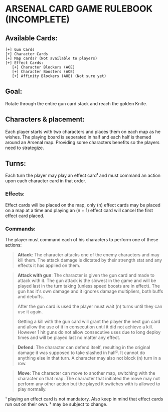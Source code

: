 # ARSENAL CARD GAME RULEBOOK (INCOMPLETE)

## Available Cards:
```
[+] Gun Cards
[+] Character Cards
[+] Map cards? (Not available to players)
[+] Effect Cards:
   [+] Character Blockers (AOE)
   [+] Character Boosters (AOE)
   [+] Affinity Blockers (AOE) (Not sure yet)
```

## Goal:
Rotate through the entire gun card stack and reach the golden Knife.

## Characters & placement:
Each player starts with two characters and places them on each map as he wishes. The playing board is seperated in half and each half is themed around an Arsenal map. Providing some characters benefits so the players need to strategize.

## Turns:
Each turn the player may play an effect card¹ and must command an action upon each character card in that order.

### Effects:
Effect cards will be placed on the map, only (n) effect cards may be placed on a map at a time and playing an (n + 1) effect card will cancel the first effect card placed.

### Commands:
The player must command each of his characters
to perform one of these actions:

> **Attack**:
> The character attacks one of the enemy characters and may kill them. The attack damage is dictated by their strength stat and any effects it has applied on them.

> **Attack with gun**:
> The character is given the gun card and made to attack with it. The gun attack is the slowest in the game and will be played last in the turn taking (unless speed boosts are in effect). The gun has it's own damage and it ignores damage multipliers, both buffs and debuffs.
> 
> After the gun card is used the player must wait (n) turns until they can use it again.
> 
> Getting a kill with the gun card will grant the player the next gun card and allow the use of it in consecution until it did not achieve a kill. However 1 hit guns do not allow consecutive uses due to long deploy times and will be played last no matter any effect.

> **Defend**:
> The character can defend itself, resulting in the original damage it was supposed to take slashed in half². It cannot do anything else in that turn. A character may also not block (n) turn in a row.

> **Move**:
> The character can move to another map, switching with the character on that map. The character that initiated the move may not perform any other action but the played it switches with is allowed to play normally.




¹ playing an effect card is not mandatory. Also keep in mind that effect cards run out on their own.
² may be subject to change.
